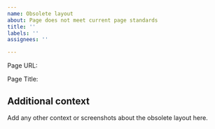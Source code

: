 ```yaml
---
name: Obsolete layout
about: Page does not meet current page standards
title: ''
labels: ''
assignees: ''

---
```


Page URL:

Page Title:

## Additional context ##
Add any other context or screenshots about the obsolete layout here.
